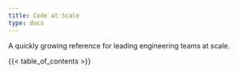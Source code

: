 ```yaml
---
title: Code at Scale
type: docs
---
```


A quickly growing reference for leading engineering teams at scale.

{{< table_of_contents >}}